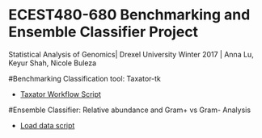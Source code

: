 ECEST480-680 Benchmarking and Ensemble Classifier Project
=========================================================

Statistical Analysis of Genomics|
Drexel University Winter 2017 |
Anna Lu, Keyur Shah, Nicole Buleza

#Benchmarking Classification tool: Taxator-tk

* [Taxator Workflow Script](https://github.com/ahl54/ECEST480-680/blob/master/benchmark/scripts/taxator_master_job.sh)

#Ensemble Classifier: Relative abundance and Gram+ vs Gram- Analysis

* [Load data script](https://github.com/ahl54/ECEST480-680/blob/master/classifier/load_data.m)
